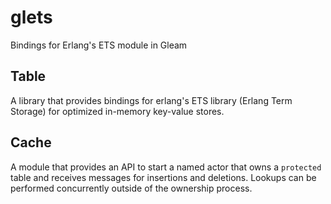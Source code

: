 # glets

Bindings for Erlang's ETS module in Gleam

## Table

A library that provides bindings for erlang's ETS library (Erlang Term Storage) for optimized in-memory key-value stores.

## Cache

A module that provides an API to start a named actor that owns a `protected` table and receives messages for insertions and deletions.
Lookups can be performed concurrently outside of the ownership process.
